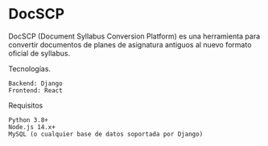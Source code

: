 # DocSCP
DocSCP (Document Syllabus Conversion Platform) es una herramienta para convertir documentos de planes de asignatura antiguos al nuevo formato oficial de syllabus.

Tecnologías.

    Backend: Django
    Frontend: React

Requisitos

    Python 3.8+
    Node.js 14.x+
    MySQL (o cualquier base de datos soportada por Django)
